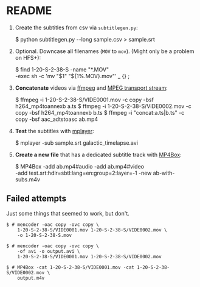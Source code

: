 README
======

1. Create the subtitles from csv via `subtitlegen.py`:

    $ python subtitlegen.py --long sample.csv > sample.srt


2. Optional. Downcase all filenames (`MOV` to `mov`). (Might only be a problem on HFS+):

    $ find 1-20-S-2-38-S -name "*.MOV" \
        -exec sh -c 'mv "$1" "${1%.MOV}.mov"' _ {} \;


3. **Concatenate** videos via [ffmpeg](http://www.ffmpeg.org/) and [MPEG transport stream](http://en.wikipedia.org/wiki/MPEG_transport_stream):

    $ ffmpeg -i 1-20-S-2-38-S/VIDE0001.mov -c copy -bsf h264_mp4toannexb a.ts
    $ ffmpeg -i 1-20-S-2-38-S/VIDE0002.mov -c copy -bsf h264_mp4toannexb b.ts
    $ ffmpeg -i "concat:a.ts|b.ts" -c copy -bsf aac_adtstoasc ab.mp4


4. **Test** the subtitles with [mplayer](http://www.mplayerhq.hu/):

    $ mplayer -sub sample.srt galactic_timelapse.avi


5. **Create a new file** that has a dedicated subtitle track with [MP4Box](http://gpac.wp.mines-telecom.fr/mp4box/):

    $ MP4Box -add ab.mp4#audio -add ab.mp4#video \
        -add test.srt:hdlr=sbtl:lang=en:group=2:layer=-1 -new ab-with-subs.m4v


Failed attempts
---------------

Just some things that seemed to work, but don't.

    $ # mencoder -oac copy -ovc copy \
        1-20-S-2-38-S/VIDE0001.mov 1-20-S-2-38-S/VIDE0002.mov \
        -o 1-20-S-2-38-S.mov

    $ # mencoder -oac copy -ovc copy \
        -of avi -o output.avi \
        1-20-S-2-38-S/VIDE0001.mov 1-20-S-2-38-S/VIDE0002.mov

    $ # MP4Box -cat 1-20-S-2-38-S/VIDE0001.mov -cat 1-20-S-2-38-S/VIDE0002.mov \
        output.m4v
